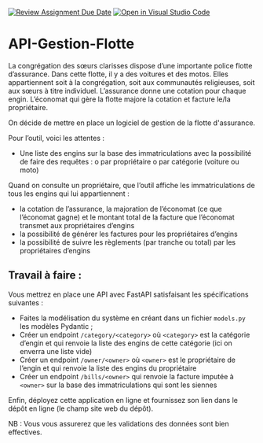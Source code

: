 [![Review Assignment Due Date](https://classroom.github.com/assets/deadline-readme-button-24ddc0f5d75046c5622901739e7c5dd533143b0c8e959d652212380cedb1ea36.svg)](https://classroom.github.com/a/qCAmzLi7)
[![Open in Visual Studio Code](https://classroom.github.com/assets/open-in-vscode-718a45dd9cf7e7f842a935f5ebbe5719a5e09af4491e668f4dbf3b35d5cca122.svg)](https://classroom.github.com/online_ide?assignment_repo_id=11300868&assignment_repo_type=AssignmentRepo)
# API-Gestion-Flotte

La congrégation des sœurs clarisses dispose d’une importante police flotte d’assurance. Dans cette flotte, il y a des voitures et des motos. Elles appartiennent soit à la congrégation, soit aux communautés religieuses, soit aux sœurs à titre individuel. L’assurance donne une cotation pour chaque engin. L’économat qui gère la flotte majore la cotation et facture le/la propriétaire.

On décide de mettre en place un logiciel de gestion de la flotte d'assurance. 

Pour l’outil, voici les attentes :

-	Une liste des engins sur la base des immatriculations avec la possibilité de faire des requêtes : 
o	par propriétaire
o	par catégorie (voiture ou moto)

Quand on consulte un propriétaire, que l’outil affiche les immatriculations de tous les engins qui lui appartiennent :
-	la cotation de l’assurance, la majoration de l’économat (ce que l’économat gagne) et le montant total de la facture que l’économat transmet aux propriétaires d’engins
-	la possibilité de générer les factures pour les propriétaires d’engins
-	la possibilité de suivre les règlements (par tranche ou total) par les propriétaires d’engins


## Travail à faire :
Vous mettrez en place une API avec FastAPI satisfaisant les spécifications suivantes :
-	Faites la modélisation du système en créant dans un fichier `models.py` les modèles Pydantic ;
-	Créer un endpoint `/category/<category>` où `<category>` est la catégorie d’engin et qui renvoie la liste des engins de cette catégorie (ici on enverra une liste vide)
-	Créer un endpoint `/owner/<owner>` où `<owner>` est le propriétaire de l’engin et qui renvoie la liste des engins du propriétaire
-	Créer un endpoint `/bills/<owner>` qui renvoie la facture imputée à `<owner>` sur la base des immatriculations qui sont les siennes

Enfin, déployez cette application en ligne et fournissez son lien dans le dépôt en ligne (le champ site web du dépôt).

NB : Vous vous assurerez que les validations des données sont bien effectives.

